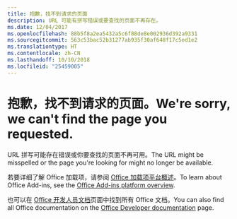 ```yaml
---
title: 抱歉，找不到请求的页面
description: URL 可能有拼写错误或要查找的页面不再存在。
ms.date: 12/04/2017
ms.openlocfilehash: 88b5f8a2ea5432a5c6f88de8e002936d392a9331
ms.sourcegitcommit: 563c53bac52b31277ab935f30af648f17c5ed1e2
ms.translationtype: HT
ms.contentlocale: zh-CN
ms.lasthandoff: 10/10/2018
ms.locfileid: "25459005"
---
```

# <a name="were-sorry-we-cant-find-the-page-you-requested"></a><span data-ttu-id="dd940-103">抱歉，找不到请求的页面。</span><span class="sxs-lookup"><span data-stu-id="dd940-103">We're sorry, we can't find the page you requested.</span></span>

<span data-ttu-id="dd940-104">URL 拼写可能存在错误或你要查找的页面不再可用。</span><span class="sxs-lookup"><span data-stu-id="dd940-104">The URL might be misspelled or the page you're looking for might no longer be available.</span></span>  

<span data-ttu-id="dd940-105">若要详细了解 Office 加载项，请参阅 [Office 加载项平台概述](https://docs.microsoft.com/office/dev/add-ins/overview/office-add-ins)。</span><span class="sxs-lookup"><span data-stu-id="dd940-105">To learn about Office Add-ins, see the [Office Add-ins platform overview](https://docs.microsoft.com/office/dev/add-ins/overview/office-add-ins).</span></span>

<span data-ttu-id="dd940-106">也可以在 [Office 开发人员文档](https://developer.microsoft.com/office/docs)页面中找到所有 Office 文档。</span><span class="sxs-lookup"><span data-stu-id="dd940-106">You can also find all Office documentation on the [Office Developer documentation](https://developer.microsoft.com/office/docs) page.</span></span>

